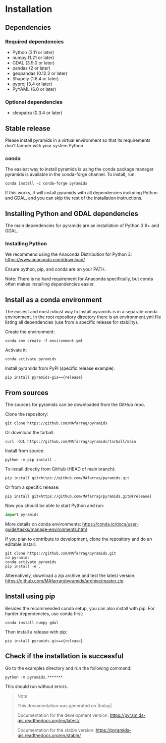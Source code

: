 # Installation

## Dependencies

### Required dependencies

- Python (3.11 or later)
- numpy (1.21 or later)
- GDAL (3.9.0 or later)
- pandas (2 or later)
- geopandas (0.12.2 or later)
- Shapely (1.8.4 or later)
- pyproj (3.4 or later)
- PyYAML (6.0 or later)

### Optional dependencies

- cleopatra (0.3.4 or later)

## Stable release

Please install pyramids in a virtual environment so that its requirements don't tamper with your system Python.

### conda

The easiest way to install pyramids is using the conda package manager. pyramids is available in the conda-forge channel. To install, run:

```console
conda install -c conda-forge pyramids
```

If this works, it will install pyramids with all dependencies including Python and GDAL, and you can skip the rest of the installation instructions.

## Installing Python and GDAL dependencies

The main dependencies for pyramids are an installation of Python 3.9+ and GDAL.

### Installing Python

We recommend using the Anaconda Distribution for Python 3:
https://www.anaconda.com/download/

Ensure python, pip, and conda are on your PATH.

Note: There is no hard requirement for Anaconda specifically, but conda often makes installing dependencies easier.

## Install as a conda environment

The easiest and most robust way to install pyramids is in a separate conda environment. In the root repository directory there is an environment.yml file listing all dependencies (use from a specific release for stability).

Create the environment:

```console
conda env create -f environment.yml
```

Activate it:

```console
conda activate pyramids
```

Install pyramids from PyPI (specific release example):

```console
pip install pyramids-gis=={release}
```

## From sources

The sources for pyramids can be downloaded from the GitHub repo.

Clone the repository:

```console
git clone https://github.com/MAfarrag/pyramids
```

Or download the tarball:

```console
curl -OJL https://github.com/MAfarrag/pyramids/tarball/main
```

Install from source:

```console
python -m pip install .
```

To install directly from GitHub (HEAD of main branch):

```console
pip install git+https://github.com/MAfarrag/pyramids.git
```

Or from a specific release:

```console
pip install git+https://github.com/MAfarrag/pyramids.git@{release}
```

Now you should be able to start Python and run:

```python
import pyramids
```

More details on conda environments:
https://conda.io/docs/user-guide/tasks/manage-environments.html

If you plan to contribute to development, clone the repository and do an editable install:

```console
git clone https://github.com/MAfarrag/pyramids.git
cd pyramids
conda activate pyramids
pip install -e .
```

Alternatively, download a zip archive and test the latest version:
https://github.com/MAfarrag/pyramids/archive/master.zip

## Install using pip

Besides the recommended conda setup, you can also install with pip. For harder dependencies, use conda first:

```console
conda install numpy gdal
```

Then install a release with pip:

```console
pip install pyramids-gis=={release}
```

## Check if the installation is successful

Go to the examples directory and run the following command:

```console
python -m pyramids.*******
```

This should run without errors.

> Note
>
> This documentation was generated on |today|
>
> Documentation for the development version:
> https://pyramids-gis.readthedocs.org/en/latest/
>
> Documentation for the stable version:
> https://pyramids-gis.readthedocs.org/en/stable/
